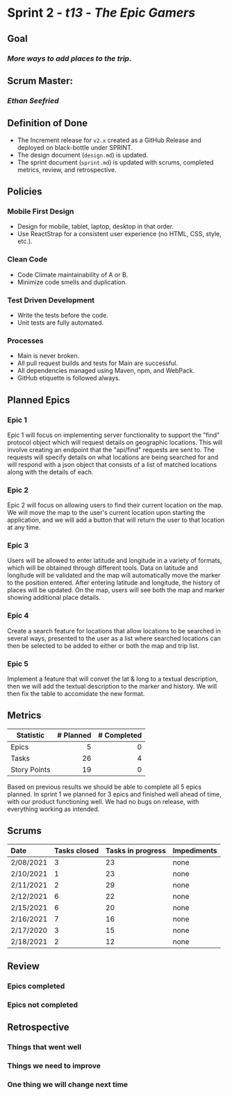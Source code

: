 # Sprint 2 - *t13* - *The Epic Gamers*

## Goal
### *More ways to add places to the trip.*

## Scrum Master: 
### *Ethan Seefried*

## Definition of Done

* The Increment release for `v2.x` created as a GitHub Release and deployed on black-bottle under SPRINT.
* The design document (`design.md`) is updated.
* The sprint document (`sprint.md`) is updated with scrums, completed metrics, review, and retrospective.

## Policies

### Mobile First Design
* Design for mobile, tablet, laptop, desktop in that order.
* Use ReactStrap for a consistent user experience (no HTML, CSS, style, etc.).

### Clean Code
* Code Climate maintainability of A or B.
* Minimize code smells and duplication.

### Test Driven Development
* Write the tests before the code.
* Unit tests are fully automated.

### Processes
* Main is never broken. 
* All pull request builds and tests for Main are successful.
* All dependencies managed using Maven, npm, and WebPack.
* GitHub etiquette is followed always.


## Planned Epics

### Epic 1
Epic 1 will focus on implementing server functionality to support the "find" protocol object which will request details on geographic locations. This will involve creating an endpoint that the "api/find" requests are sent to. The requests will specify details on what locations are being searched for and will respond with a json object that consists of a list of matched locations along with the details of each. 

### Epic 2
Epic 2 will focus on allowing users to find their current location on the map. We will move the map to the user's current location upon starting the application, and we will add a button that will return the user to that location at any time.

### Epic 3
Users will be allowed to enter latitude and longitude in a variety of formats, which will be obtained through different tools. Data on latitude and longitude will be validated and the map will automatically move the marker to the position entered. After entering latitude and longitude, the history of places will be updated. On the map, users will see both the map and marker showing additional place details. 

### Epic 4
Create a search feature for locations that allow locations to be searched in several ways, presented to the user as a list where searched locations can then be selected to be added to either or both the map and trip list.

### Epic 5
Implement a feature that will convet the lat & long to a textual description, then we will add the textual description to the marker and history. We will then fix the table to accomidate the new format.

## Metrics

| Statistic | # Planned | # Completed |
| --- | ---: | ---: |
| Epics | 5 | 0 |
| Tasks |  26  | 4 | 
| Story Points |  19  | 0 | 

Based on previous results we should be able to complete all 5 epics planned. In sprint 1 we planned for 3 epics and finished well ahead of time, with our product functioning well. We had no bugs on release, with everything working as intended.


## Scrums

| Date | Tasks closed  | Tasks in progress | Impediments |
| :--- | :--- | :--- | :--- |
| 2/08/2021 | 3 | 23 | none | 
| 2/10/2021 | 1 | 23 | none |
| 2/11/2021 | 2 | 29 | none |
| 2/12/2021 | 6 | 22 | none |
| 2/15/2021 | 6 | 20 | none |
| 2/16/2021 | 7 | 16 | none |
| 2/17/2020 | 3 | 15 | none |
| 2/18/2021 | 2 | 12 | none |


## Review

### Epics completed  

### Epics not completed 

## Retrospective

### Things that went well

### Things we need to improve

### One thing we will change next time
